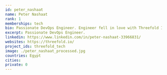 ```yaml
---
id: peter_nashaat
name: Peter Nashaat
rank: 1
memberships: tech
bio: Passionate DevOps Engineer. Engineer fell in love with Threefold I believe that Threefold will change how to world works, and i want to be part of that, we are building the future.
excerpt: Passionate DevOps Engineer.
linkedin: https://www.linkedin.com/in/peter-nashaat-33966831/
websites: https://threefold.io/
project_ids: threefold_tech
image: ./peter_nashaat_processed.jpg
countries: Egypt
cities:
private: 0
---
```

